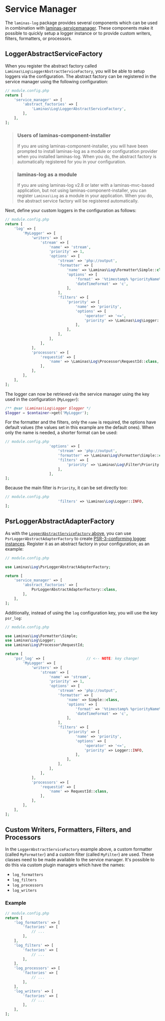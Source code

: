 # Service Manager

The `laminas-log` package provides several components which can be used in
combination with [laminas-servicemanager](https://docs.laminas.dev/laminas-servicemanager).
These components make it possible to quickly setup a logger instance or to
provide custom writers, filters, formatters, or processors.

## LoggerAbstractServiceFactory

When you register the abstract factory called `Laminas\Log\LoggerAbstractServiceFactory`,
you will be able to setup loggers via the configuration. The abstract factory can be
registered in the service manager using the following configuration:

```php
// module.config.php
return [
    'service_manager' => [
        'abstract_factories' => [
            'Laminas\Log\LoggerAbstractServiceFactory',
        ],
    ],
];
```

> ### Users of laminas-component-installer
>
> If you are using laminas-component-installer, you will have been prompted to
> install laminas-log as a module or configuration provider when you installed
> laminas-log. When you do, the abstract factory is automatically registered
> for you in your configuration.

> ### laminas-log as a module
>
> If you are using laminas-log v2.8 or later with a laminas-mvc-based application,
> but not using laminas-component-installer, you can register `Laminas\Log` as a
> module in your application. When you do, the abstract service factory
> will be registered automatically.

Next, define your custom loggers in the configuration as follows:

```php
// module.config.php
return [
    'log' => [
        'MyLogger' => [
            'writers' => [
                'stream' => [
                    'name' => 'stream',
                    'priority' => 1,
                    'options' => [
                        'stream' => 'php://output',
                        'formatter' => [
                            'name' => \Laminas\Log\Formatter\Simple::class,
                            'options' => [
                                'format' => '%timestamp% %priorityName% (%priority%): %message% %extra%',
                                'dateTimeFormat' => 'c',
                            ],
                        ],
                        'filters' => [
                            'priority' => [
                                'name' => 'priority',
                                'options' => [
                                    'operator' => '<=',
                                    'priority' => \Laminas\Log\Logger::INFO,
                                ],
                            ],
                        ],
                    ],
                ],
            ],
            'processors' => [
                'requestid' => [
                    'name' => \Laminas\Log\Processor\RequestId::class,
                ],
            ],
        ],
    ],
];
```

The logger can now be retrieved via the service manager using the key used in
the configuration (`MyLogger`):

```php
/** @var \Laminas\Log\Logger $logger */
$logger = $container->get('MyLogger');
```

For the formatter and the filters, only the `name` is required, the options have
default values (the values set in this example are the default ones). When only
the name is needed, a shorter format can be used:

```php
// module.config.php
                    'options' => [
                        'stream' => 'php://output',
                        'formatter' => \Laminas\Log\Formatter\Simple::class,
                        'filters' => [
                            'priority' => \Laminas\Log\Filter\Priority::class,
                        ],
                    ],
];
```

Because the main filter is `Priority`, it can be set directly too:

```php
// module.config.php
                        'filters' => \Laminas\Log\Logger::INFO,
];
```

## PsrLoggerAbstractAdapterFactory

As with the [`LoggerAbstractServiceFactory` above](#loggerabstractservicefactory),
you can use `PsrLoggerAbstractAdapterFactory` to create [PSR-3-conforming
logger instances](psr3.md). Register it as an abstract factory in your
configuration; as an example:

```php
// module.config.php

use Laminas\Log\PsrLoggerAbstractAdapterFactory;

return [
    'service_manager' => [
        'abstract_factories' => [
            PsrLoggerAbstractAdapterFactory::class,
        ],
    ],
];
```

Additionally, instead of using the `log` configuration key, you will use the key
`psr_log`:

```php
// module.config.php

use Laminas\Log\Formatter\Simple;
use Laminas\Log\Logger;
use Laminas\Log\Processor\RequestId;

return [
    'psr_log' => [                   // <-- NOTE: key change!
        'MyLogger' => [
            'writers' => [
                'stream' => [
                    'name' => 'stream',
                    'priority' => 1,
                    'options' => [
                        'stream' => 'php://output',
                        'formatter' => [
                            'name' => Simple::class,
                            'options' => [
                                'format' => '%timestamp% %priorityName% (%priority%): %message% %extra%',
                                'dateTimeFormat' => 'c',
                            ],
                        ],
                        'filters' => [
                            'priority' => [
                                'name' => 'priority',
                                'options' => [
                                    'operator' => '<=',
                                    'priority' => Logger::INFO,
                                ],
                            ],
                        ],
                    ],
                ],
            ],
            'processors' => [
                'requestid' => [
                    'name' => RequestId::class,
                ],
            ],
        ],
    ],
];
```

## Custom Writers, Formatters, Filters, and Processors

In the `LoggerAbstractServiceFactory` example above, a custom formatter (called
`MyFormatter`) and a custom filter (called `MyFilter`) are used. These classes
need to be made available to the service manager. It's possible to do this via
custom plugin managers which have the names:

- `log_formatters`
- `log_filters`
- `log_processors`
- `log_writers`

### Example

```php
// module.config.php
return [
    'log_formatters' => [
        'factories' => [
            // ...
        ],
    ],
    'log_filters' => [
        'factories' => [
            // ...
        ],
    ],
    'log_processors' => [
        'factories' => [
            // ...
        ],
    ],
    'log_writers' => [
        'factories' => [
            // ...
        ],
    ],
];
```
